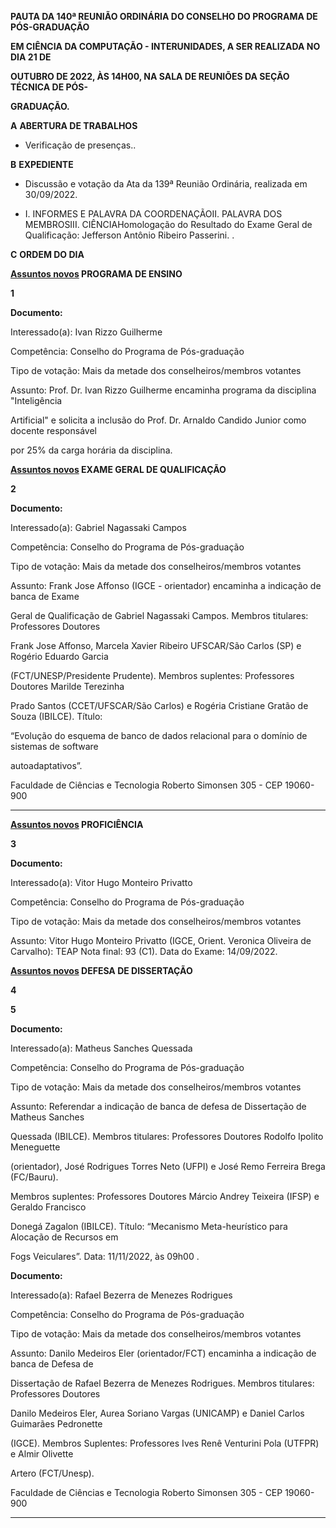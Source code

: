 **PAUTA DA 140ª REUNIÃO ORDINÁRIA DO CONSELHO DO PROGRAMA DE PÓS-GRADUAÇÃO**

**EM CIÊNCIA DA COMPUTAÇÃO - INTERUNIDADES, A SER REALIZADA NO DIA 21 DE**

**OUTUBRO DE 2022, ÀS 14H00, NA SALA DE REUNIÕES DA SEÇÃO TÉCNICA DE PÓS-**

**GRADUAÇÃO.**

**A** **ABERTURA DE TRABALHOS**

-  Verificação de presenças..

**B** **EXPEDIENTE**

-  Discussão e votação da Ata da 139ª Reunião Ordinária, realizada em 30/09/2022.

-  I. INFORMES E PALAVRA DA COORDENAÇÃOII. PALAVRA DOS MEMBROSIII. CIÊNCIA﻿Homologação do
Resultado do Exame Geral de Qualificação: Jefferson Antônio Ribeiro Passerini.
.

**C** **ORDEM DO DIA**

**[Assuntos novos](CPG) PROGRAMA DE ENSINO**


**1**


**Documento:**

Interessado(a): Ivan Rizzo Guilherme

Competência: Conselho do Programa de Pós-graduação

Tipo de votação: Mais da metade dos conselheiros/membros votantes

Assunto: Prof. Dr. Ivan Rizzo Guilherme encaminha programa da disciplina "Inteligência

Artificial" e solicita a inclusão do Prof. Dr. Arnaldo Candido Junior como docente responsável

por 25% da carga horária da disciplina.



**[Assuntos novos](CPG) EXAME GERAL DE QUALIFICAÇÃO**


**2**


**Documento:**

Interessado(a): Gabriel Nagassaki Campos

Competência: Conselho do Programa de Pós-graduação

Tipo de votação: Mais da metade dos conselheiros/membros votantes

Assunto: Frank Jose Affonso (IGCE - orientador) encaminha a indicação de banca de Exame

Geral de Qualificação de Gabriel Nagassaki Campos. Membros titulares: Professores Doutores

Frank Jose Affonso, Marcela Xavier Ribeiro UFSCAR/São Carlos (SP) e Rogério Eduardo Garcia

(FCT/UNESP/Presidente Prudente). Membros suplentes: Professores Doutores Marilde Terezinha

Prado Santos (CCET/UFSCAR/São Carlos) e Rogéria Cristiane Gratão de Souza (IBILCE). Título:

“Evolução do esquema de banco de dados relacional para o domínio de sistemas de software

autoadaptativos”.

Faculdade de Ciências e Tecnologia
Roberto Simonsen 305 - CEP 19060-900


-----

**[Assuntos novos](CPG) PROFICIÊNCIA**


**3**


**Documento:**

Interessado(a): Vitor Hugo Monteiro Privatto

Competência: Conselho do Programa de Pós-graduação

Tipo de votação: Mais da metade dos conselheiros/membros votantes

Assunto: Vitor Hugo Monteiro Privatto (IGCE, Orient. Veronica Oliveira de Carvalho): TEAP 
Nota final: 93 (C1). Data do Exame: 14/09/2022.



**[Assuntos novos](CPG) DEFESA DE DISSERTAÇÃO**


**4**

**5**


**Documento:**

Interessado(a): Matheus Sanches Quessada

Competência: Conselho do Programa de Pós-graduação

Tipo de votação: Mais da metade dos conselheiros/membros votantes

Assunto: Referendar a indicação de banca de defesa de Dissertação de Matheus Sanches

Quessada (IBILCE). Membros titulares: Professores Doutores Rodolfo Ipolito Meneguette

(orientador), José Rodrigues Torres Neto (UFPI) e José Remo Ferreira Brega (FC/Bauru).

Membros suplentes: Professores Doutores Márcio Andrey Teixeira (IFSP) e Geraldo Francisco

Donegá Zagalon (IBILCE). Título: “Mecanismo Meta-heurístico para Alocação de Recursos em

Fogs Veiculares”. Data: 11/11/2022, às 09h00 .

**Documento:**

Interessado(a): Rafael Bezerra de Menezes Rodrigues

Competência: Conselho do Programa de Pós-graduação

Tipo de votação: Mais da metade dos conselheiros/membros votantes

Assunto: Danilo Medeiros Eler (orientador/FCT) encaminha a indicação de banca de Defesa de

Dissertação de Rafael Bezerra de Menezes Rodrigues. Membros titulares: Professores Doutores

Danilo Medeiros Eler, Aurea Soriano Vargas (UNICAMP) e Daniel Carlos Guimarães Pedronette

(IGCE). Membros Suplentes: Professores Ives Renê Venturini Pola (UTFPR) e Almir Olivette

Artero (FCT/Unesp).

Faculdade de Ciências e Tecnologia
Roberto Simonsen 305 - CEP 19060-900


-----

